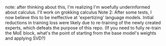 note: after thinking about this, I'm realizing I'm woefully underinformed about calculus. I'll work on grokking calculus
Note 2: After some tests, I now believe this to be ineffective at 'expertizing' language models. Initial reductions in training loss were likely due to re-training of the newly created experts, which defeats the purpose of this repo. (If you need to fully re-train the MoE block, what's the point of starting from the base model's weights and applying SVD?)
